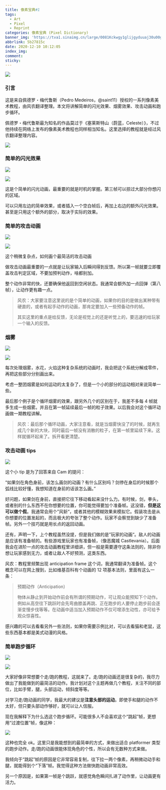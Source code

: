 ```yaml
---
title: 像素宝典#1
tags:
  - Art
  - Pixel
  - Reprint
categories: 像素宝典 (Pixel Dictionary)
banner_img: 'https://tva1.sinaimg.cn/large/0081Kckwgy1glijgyduuaj30u00gwdie.jpg'
abbrlink: 5b27815c
date: 2020-12-10 10:12:05
index_img:
comment:
sticky:
---
```




![](https://tva1.sinaimg.cn/large/008eGmZEly1gn5yziapgij31hc0u0ak5.jpg)

### 引言

这是来自佩德罗・梅代鲁斯（Pedro Medeiros，@saint11）授权的一系列像素美术教程，由风农翻译整理。本文将讲解简单的闪光效果、烟雾效果、攻击动画和跑步循环。

<!--more-->



佩德罗・梅代鲁斯最为知名的作品莫过于《塞莱斯特山（蔚蓝，Celeste）》，不过他持续在网络上发布的像素美术教程也同样相当知名。这里选择的教程就是经过风农翻译整理内容。

![](https://tva1.sinaimg.cn/large/0081Kckwgy1glijhstr5fj30u008c74z.jpg)



### 简单的闪光效果

![](https://tva1.sinaimg.cn/large/0081Kckwgy1glijhu4pzrg30gg0hsqdi.gif)

![](https://tva1.sinaimg.cn/large/0081Kckwgy1gliji9bylbg30gg0hs130.gif)


这是个简单的闪光动画，最重要的就是时机的掌握。第三帧可以掠过大部分你想闪的区域。

可以只用左边的简单效果，或者插入一个空白帧后，再加上右边的额外闪光效果。甚至是只用这个额外的部分，取决于实际的效果。

### 简单的攻击动画

![](https://tva1.sinaimg.cn/large/0081Kckwgy1glijhwy03pg30e80e87it.gif)

![](https://tva1.sinaimg.cn/large/0081Kckwgy1glijhyq5xhg30e80e8n9u.gif)


这个稍微复杂点，如何画个最简洁的攻击动画

做攻击动画最重要的一点就是让玩家输入后瞬间得到反馈。所以第一帧就要立即覆盖攻击判定区域，不要加预判动作，啥都别加。

整个动作非常的快，还要确保他返回到空闲状态。我通常会额外加一点回弹（第八帧），让动作更有趣一点。

> 风农：大家要注意这里说的是个简单的动画，如果你的目的是做出某种带有硬直的，或者有起手动作的动画，那肯定要加入一些预备动作的帧。
>
> 其实这里的重点是给反馈，无论是视觉上的还是听觉上的，要迅速的给玩家一个输入的反馈。

### 烟雾

![](https://tva1.sinaimg.cn/large/0081Kckwgy1gliji6rab1g30e80e8gp4.gif)

![](https://tva1.sinaimg.cn/large/0081Kckwgy1gliji0bi5wg30e80e8qgs.gif)


每次处理烟雾，水花，火焰这种复杂系统的动画时，我会把这个系统分解成零件，再把这些部分分别画出来。

考虑一整团烟雾是如何运动的太复杂了，但是一个小的部分的运动相对来说简单一些。

最后那个例子是个循环烟雾的效果，跟另外几个的区别在于，我差不多每 4 帧就多生成一些烟雾。并且在第一帧延续最后一帧的粒子效果。以后我会对这个循环动画做一期教程讲解。

> 风农：最后那个循环动画，大家注意看，就是当烟雾快没了的时候，就再生成几个新的大块，同时最后一帧没有消散的粒子，在第一帧里延续下来。这样就循环起来了。拆开看更清楚。

### 攻击动画 tips

![](https://tva1.sinaimg.cn/large/0081Kckwgy1gliji1yks4g30e609ctb7.gif)



这个小 tip 是为了回答来自 Cam 的提问：

“如果剑在角色身前，该怎么画剑的动画？有什么区别吗？剑停在身后的时候那个弧线比较好懂，我想知道在身前的话该怎么画。”

好问题，如果剑在身前，直接把它往下移动看起来没什么力。有时候，剑，拳头，或者别的什么东西不在你想要的位置，你可能觉得要加个准备帧。这没错，**但是这可以做个假**。我通常会用个”风斩“，或者其他的模糊效果来模拟它。假装攻击是从你想要的位置发起的，而且极大的夸张了整个动作。玩家不会察觉到缺少了准备帧。另外一个技巧就是用长点的返回动画。

还有，声明一下，上个教程虽然没提，但是我们做的是”玩家的动画“。敌人的动画是应该有准备帧的。有些游戏里玩家也有准备帧，（像恶魔城 Castlevania）。后面我会在进阶一点的攻击动画教程里详细讲，但一般是需要遵守这条法则的，除非你想让玩家感到无力，或者让敌人不好预测，这类东西。

风农：教程里频繁出现 anticipation frame 这个词，我通常翻译为准备帧。这个概念可以在网上搜到，比如维基百科有个动画的 12 项基本法则，里面有这么一条：

> 预期动作（Anticipation）
>
> 物体从静止到开始动作前会有所谓的预期动作，可让观众能预知下个动作。例如从高空往下跳跃时会先弯曲膝盖再跳、正在跑步的人要停止跑步前会逐渐变慢步伐等等。在动画中适当加入预期动作不仅可增添生动性，亦可给予观众惊喜性。

感兴趣的可以去看看另外一些法则，如果你需要示例比对，可以去看猫和老鼠，这些东西基本都是美式动漫的风格。



### 简单跑步循环

![](https://tva1.sinaimg.cn/large/0081Kckwgy1gliji7o366g30e80e8dlg.gif)

![](https://tva1.sinaimg.cn/large/0081Kckwgy1gliji64j3ig30e80e8dr9.gif)


大家好像非常想要个走/跑的教程，这就来了。走/跑的动画还是很复杂的，我尽力做出了我能做到的最简洁的动作。我计划对这个主题再做几个教程，关注不同的部位，比如手臂，腿，头部运动，倾斜度等等。

对学习走/跑动画的同学，我最大的建议是**注意头部的运动**。即使手和腿的动作不太好，但只要头部动作够好，就可以让人信服。

现在我解释下为什么选这个跑步循环。可能很多人不会喜欢这个“跳起”帧，更想用“过渡位置”帧，像这种：

![](https://tva1.sinaimg.cn/large/0081Kckwgy1gliji3an8cj302m02r0ak.jpg)



这种也完全 ok。这里只是我能想到的最简单的方式，来做出适合 platformer 类型的跑步动作。走/跑的动画很能体现角色的个性，所以会有无数种方式来做。

我倾向于“跳起”帧的原因是它非常容易复制，往下拉一两个像素，再稍微动动手和腿，就能得到个“下落”帧。我觉得这种方法做快跑动画非常高效。

另一个原因是，如果第一帧是个跳跃，就感觉角色瞬间扎进了动作里，让动画更有活力。